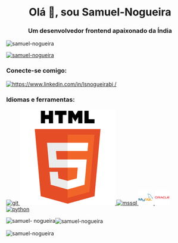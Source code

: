 <h1 align="center">Olá 👋, sou Samuel-Nogueira</h1>
<h3 align="center">Um desenvolvedor frontend apaixonado da Índia</h3>

<p align="left"> <img src ="https://komarev.com/ghpvc/?username=samuel-nogueira&label=Profile%20views&color=0e75b6&style=flat" alt="samuel-nogueira" /> </p>

<p align="left"> <a href="https://github.com/ryo-ma/github-profile-trophy"><img src="https://github-profile-trophy.vercel.app/?username=samuel-nogueira" alt= "samuel-nogueira" /></a> </p>

<h3 align="left">Conecte-se comigo:</h3>
<p align="left">
<a href="https://linkedin.com/in/https://www.linkedin.com/in/lsnogueirabi/" target="blank"><img align="center" src="https:// raw.githubusercontent.com/rahuldkjain/github-profile-readme-generator/master/src/images/icons/Social/linked-in-alt.svg" alt="https://www.linkedin.com/in/lsnogueirabi /" height="30" width="40" /></a>
</p>

<h3 align="left">Idiomas e ferramentas:</h3>
<p align="left"> <a href="https://git-scm.com/" target="_blank" rel="noreferrer"> <img src="https://www.vectorlogo.zone/ logos/git-scm/git-scm-icon.svg" alt="git" width="40" height="40"/> </a> <a href="https://www.w3.org/ html/" target="_blank" rel="noreferrer"> <img src="https://raw.githubusercontent.com/devicons/devicon/master/icons/html5/html5-original-wordmark.svg" alt=" html5" largura="40" altura="40"/> </a> <a href="https://www.microsoft.com/en-us/sql-server" target="_blank" rel="noreferrer "> <img src="https://www.svgrepo.com/show/303229/microsoft-sql-server-logo.svg" alt="mssql" width="40" height="40"/> </a> <a href="https://www.mysql. com/" target="_blank" rel="noreferrer"> <img src="https://raw.githubusercontent.com/devicons/devicon/master/icons/mysql/mysql-original-wordmark.svg" alt=" mysql" width="40" height="40"/> </a> <a href="https://www.oracle.com/" target="_blank" rel="noreferrer"> <img src=" https://raw.githubusercontent.com/devicons/devicon/master/icons/oracle/oracle-original.svg" alt="oracle" width="40" height="40"/> </a> <a href ="https://www.python.org" target="_blank" rel="noreferrer"> <img src="https://raw.githubusercontent.com/devicons/devicon/master/icons/python/python-original. svg" alt="python" largura="40" altura="40"/> </a> </p>

<p><img align="left" src="https://github-readme-stats.vercel.app/api/top-langs?username=samuel-nogueira&show_icons=true&locale=en&layout=compact" alt="samuel- nogueira" /></p>

<p> <img align="center" src="https://github-readme-stats.vercel.app/api?username=samuel-nogueira&show_icons=true&locale=en" alt ="samuel-nogueira" /></p>

<p><img align="center" src="https://github-readme-streak-stats.herokuapp.com/?user=samuel-nogueira&" alt= "samuel-nogueira" /></p>
